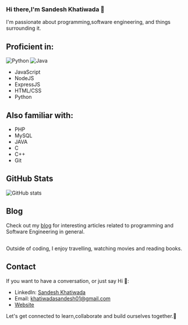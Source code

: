 ### Hi there,I'm Sandesh Khatiwada 👋

I'm passionate about programming,software engineering, and things surrounding it.

## Proficient in: 
![Python](https://img.shields.io/badge/Python-Expert-success?style=for-the-badge&logo=python)
![Java](https://img.shields.io/badge/Java-Intermediate-yellow?style=for-the-badge&logo=java)
- JavaScript
- NodeJS
- ExpressJS
- HTML/CSS
- Python

## Also familiar with:
- PHP
- MySQL
- JAVA
- C
- C++
- Git


## GitHub Stats
![GitHub stats](https://github-readme-stats.vercel.app/api?username=sandesh-theMayGuy&show_icons=true)

## Blog
Check out my [blog](https://sandeshkhatiwada.hashnode.dev/) for interesting articles related to programming and Software Engineering in general.

## 
Outside of coding, I enjoy travelling, watching movies and reading books.




## Contact
If you want to have a conversation, or just say Hi  💬:
- LinkedIn: [Sandesh Khatiwada](https://www.linkedin.com/in/sandeshkhatiwada)
- Email: khatiwadasandesh01@gmail.com
- [Website](https://www.sandeshkhatiwada.com.np)

Let's get connected to learn,collaborate and build ourselves together.👯
  

<!--
**sandesh-theMayGuy/sandesh-theMayGuy** is a ✨ _special_ ✨ repository because its `README.md` (this file) appears on your GitHub profile.

Here are some ideas to get you started:

- 🔭 I’m currently working on ...
- 🌱 I’m currently learning ...
- 👯 I’m looking to collaborate on ...
- 🤔 I’m looking for help with ...
- 💬 Ask me about ...
- 📫 How to reach me: ...
- 😄 Pronouns: ...
- ⚡ Fun fact: ...
-->
